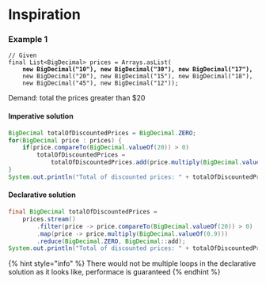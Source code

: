# Inspiration

### Example 1

<pre class="language-java"><code class="lang-java">// Given
final List&#x3C;BigDecimal> prices = Arrays.asList(
<strong>    new BigDecimal("10"), new BigDecimal("30"), new BigDecimal("17"),
</strong>    new BigDecimal("20"), new BigDecimal("15"), new BigDecimal("18"),
    new BigDecimal("45"), new BigDecimal("12"));</code></pre>

Demand: total the prices greater than $20

#### Imperative solution

```java
BigDecimal totalOfDiscountedPrices = BigDecimal.ZERO;
for(BigDecimal price : prices) {
    if(price.compareTo(BigDecimal.valueOf(20)) > 0)
        totalOfDiscountedPrices =
            totalOfDiscountedPrices.add(price.multiply(BigDecimal.valueOf(0.9)));
}
System.out.println("Total of discounted prices: " + totalOfDiscountedPrices);
```

#### Declarative solution

```java
final BigDecimal totalOfDiscountedPrices =
    prices.stream()
        .filter(price -> price.compareTo(BigDecimal.valueOf(20)) > 0)
        .map(price -> price.multiply(BigDecimal.valueOf(0.9)))
        .reduce(BigDecimal.ZERO, BigDecimal::add);
System.out.println("Total of discounted prices: " + totalOfDiscountedPrices);
```

{% hint style="info" %}
There would not be multiple loops in the declarative solution as it looks like, performace is guaranteed
{% endhint %}

